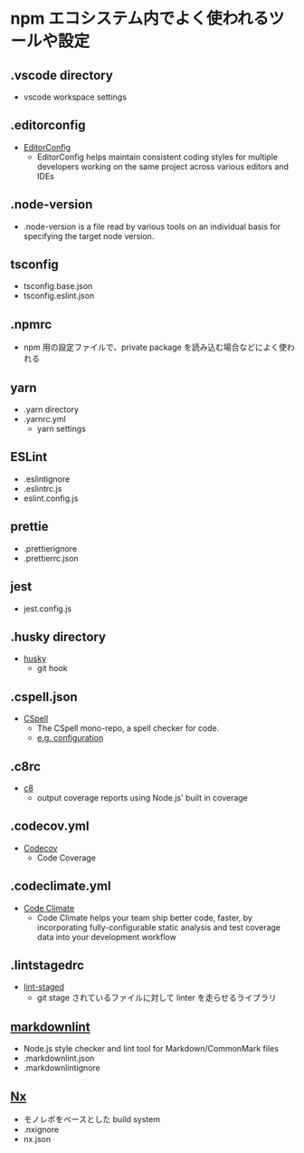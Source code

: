 # npm エコシステム内でよく使われるツールや設定

## .vscode directory

- vscode workspace settings

## .editorconfig

- [EditorConfig](https://editorconfig.org/)
  - EditorConfig helps maintain consistent coding styles for multiple developers working on the same project across various editors and IDEs

## .node-version

- .node-version is a file read by various tools on an individual basis for specifying the target node version.

## tsconfig

- tsconfig.base.json
- tsconfig.eslint.json

## .npmrc

- npm 用の設定ファイルで、private package を読み込む場合などによく使われる

## yarn

- .yarn directory
- .yarnrc.yml
  - yarn settings

## ESLint

- .eslintignore
- .eslintrc.js
- eslint.config.js

## prettie

- .prettierignore
- .prettierrc.json

## jest

- jest.config.js

## .husky directory

- [husky](https://github.com/typicode/husky)
  - git hook

## .cspell.json

- [CSpell](https://cspell.org/)
  - The CSpell mono-repo, a spell checker for code.
  - [e.g. configuration](https://github.com/typescript-eslint/typescript-eslint/blob/main/.cspell.json)

## .c8rc

- [c8](https://github.com/bcoe/c8)
  - output coverage reports using Node.js' built in coverage

## .codecov.yml

- [Codecov](https://about.codecov.io/)
  - Code Coverage

## .codeclimate.yml

- [Code Climate](https://docs.codeclimate.com/)
  - Code Climate helps your team ship better code, faster, by incorporating fully-configurable static analysis and test coverage data into your development workflow

## .lintstagedrc

- [lint-staged](https://github.com/okonet/lint-staged)
  - git stage されているファイルに対して linter を走らせるライブラリ

## [markdownlint](https://github.com/DavidAnson/markdownlint)

- Node.js style checker and lint tool for Markdown/CommonMark files
- .markdownlint.json
- .markdownlintignore

## [Nx](https://github.com/nrwl/nx)

- モノレポをベースとした build system
- .nxignore
- nx.json

